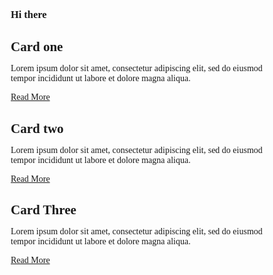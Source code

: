 ### Hi there 👋

<div class="container">
  <div class="box">
    <span></span>
    <div class="content">
      <h2>Card one</h2>
      <p>Lorem ipsum dolor sit amet, consectetur adipiscing elit, sed do eiusmod tempor incididunt ut labore et dolore magna aliqua.</p>
      <a href="#">Read More</a>
    </div>
  </div>
  <div class="box">
    <span></span>
    <div class="content">
      <h2>Card two</h2>
      <p>Lorem ipsum dolor sit amet, consectetur adipiscing elit, sed do eiusmod tempor incididunt ut labore et dolore magna aliqua.</p>
      <a href="#">Read More</a>
    </div>
  </div>
  <div class="box">
    <span></span>
    <div class="content">
      <h2>Card Three</h2>
      <p>Lorem ipsum dolor sit amet, consectetur adipiscing elit, sed do eiusmod tempor incididunt ut labore et dolore magna aliqua.</p>
      <a href="#">Read More</a>
    </div>
  </div>
</div>
  <style type="text/css">
*
{
  margin: 0;
  padding: 0;
  box-sizing: border-box;
  font-family: consolas;
}

body
{
  display: flex;
  justify-content: center;
  align-items: center;
  min-height: 100vh;
  background: #1d061a
}

.container
{
  display: flex;
  justify-content: center;
  align-items: center;
  flex-wrap: wrap;
  padding: 40px 0;
}

.container .box
{
  position: relative;
  width: 320px;
  height: 400px;
  display: flex;
  justify-content: center;
  align-items: center;
  margin: 40px 30px;
  transition: 0.5s;
}

.container .box::before
{
  content:' ';
  position: absolute;
  top: 0;
  left: 50px;
  width: 50%;
  height: 100%;
  text-decoration: none;
  background: #fff;
  border-radius: 8px;
  transform: skewX(15deg);
  transition: 0.5s;
}

.container .box::after
{
  content:'';
  position: absolute;
  top: 0;
  left: 50;
  width: 50%;
  height: 100%;
  background: #fff;
  border-radius: 8px;
  transform: skewX(15deg);
  transition: 0.5s;
  filter: blur(30px);
}

.container .box:hover:before,
.container .box:hover:after
{
  transform: skewX(0deg);
  left: 20px;
  width: calc(100% - 90px);
  
}

.container .box:nth-child(1):before,
.container .box:nth-child(1):after
{
  background: linear-gradient(315deg, #ffbc00, #ff0058)
}

.container .box:nth-child(2):before,
.container .box:nth-child(2):after
{
  background: linear-gradient(315deg, #03a9f4, #ff0058)
}

.container .box:nth-child(3):before,
.container .box:nth-child(3):after
{
  background: linear-gradient(315deg, #4dff03, #00d0ff)
}

.container .box span
{
  display: block;
  position: absolute;
  top: 0;
  left: 0;
  right: 0;
  bottom: 0;
  z-index: 5;
  pointer-events: none;
}

.container .box span::before
{
  content:'';
  position: absolute;
  top: 0;
  left: 0;
  width: 0;
  height: 0;
  border-radius: 8px;
  background: rgba(255, 255, 255, 0.1);
  backdrop-filter: blur(10px);
  opacity: 0;
  transition: 0.1s;  
  animation: animate 2s ease-in-out infinite;
  box-shadow: 0 5px 15px rgba(0,0,0,0.08)
}

.container .box:hover span::before
{
  top: -50px;
  left: 50px;
  width: 100px;
  height: 100px;
  opacity: 1;
}

.container .box span::after
{
  content:'';
  position: absolute;
  bottom: 0;
  right: 0;
  width: 100%;
  height: 100%;
  border-radius: 8px;
  background: rgba(255, 255, 255, 0.1);
  backdrop-filter: blur(10px);
  opacity: 0;
  transition: 0.5s;
  animation: animate 2s ease-in-out infinite;
  box-shadow: 0 5px 15px rgba(0,0,0,0.08);
  animation-delay: -1s;
}

.container .box:hover span:after
{
  bottom: -50px;
  right: 50px;
  width: 100px;
  height: 100px;
  opacity: 1;
}

@keyframes animate
{
  0%, 100%
  {
    transform: translateY(10px);
  }
  
  50%
  {
    transform: translate(-10px);
  }
}

.container .box .content
{
  position: relative;
  left: 0;
  padding: 20px 40px;
  background: rgba(255, 255, 255, 0.05);
  backdrop-filter: blur(10px);
  box-shadow: 0 5px 15px rgba(0, 0, 0, 0.1);
  border-radius: 8px;
  z-index: 1;
  transform: 0.5s;
  color: #fff;
}

.container .box:hover .content
{
  left: -25px;
  padding: 60px 40px;
}

.container .box .content h2
{
  font-size: 2em;
  color: #fff;
  margin-bottom: 10px;
}

.container .box .content p
{
  font-size: 1.1em;
  margin-bottom: 10px;
  line-height: 1.4em;
}

.container .box .content a
{
  display: inline-block;
  font-size: 1.1em;
  color: #111;
  background: #fff;
  padding: 10px;
  border-radius: 4px;
  text-decoration: none;
  font-weight: 700;
  margin-top: 5px;
}

.container .box .content a:hover
{
  background: #ffcf4d;
  border: 1px solid rgba(255, 0, 88, 0.4);
  box-shadow: 0 1px 15px rgba(1, 1, 1, 0.2);
}
</style>
